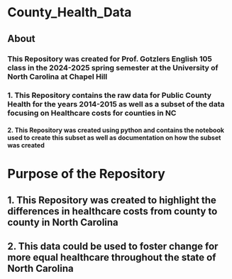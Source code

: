 # **County_Health_Data**
## About
### This Repository was created for Prof. Gotzlers English 105 class in the 2024-2025 spring semester at the University of North Carolina at Chapel Hill
### 1. This Repository contains the raw data for Public County Health for the years 2014-2015 as well as a subset of the data focusing on Healthcare costs for counties in NC
#### 2. This Repository was created using python and contains the notebook used to create this subset as well as documentation on how the subset was created
# **Purpose of the Repository**
## 1. This Repository was created to highlight the differences in healthcare costs from county to county in North Carolina
## 2. This data could be used to foster change for more equal healthcare throughout the state of North Carolina
